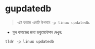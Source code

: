 # gupdatedb

> এই কমান্ড একটি উপনাম `-p linux updatedb`.

- মূল কমান্ডের জন্য ডকুমেন্টেশন দেখুন:

`tldr -p linux updatedb`
